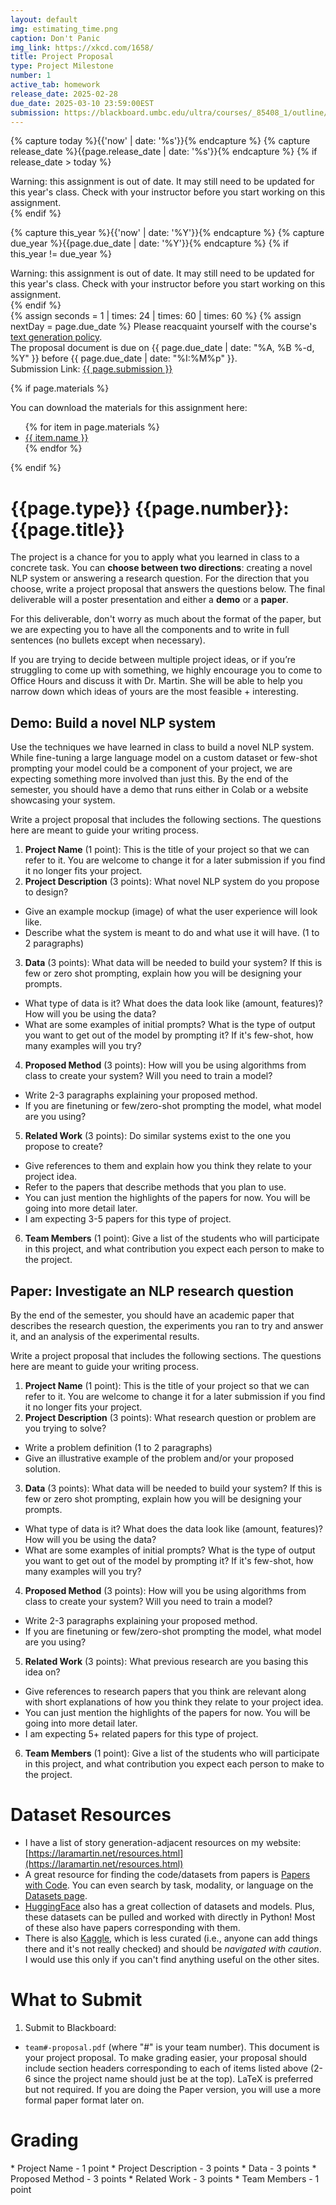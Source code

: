 ```yaml
---
layout: default
img: estimating_time.png
caption: Don't Panic
img_link: https://xkcd.com/1658/   
title: Project Proposal
type: Project Milestone
number: 1
active_tab: homework
release_date: 2025-02-28
due_date: 2025-03-10 23:59:00EST
submission: https://blackboard.umbc.edu/ultra/courses/_85408_1/outline/assessment/test/_7438455_1?courseId=_85408_1&gradeitemView=details
---
```


<!-- Check whether the assignment is ready to release -->
{% capture today %}{{'now' | date: '%s'}}{% endcapture %}
{% capture release_date %}{{page.release_date | date: '%s'}}{% endcapture %}
{% if release_date > today %} 
<div class="alert alert-danger">
Warning: this assignment is out of date.  It may still need to be updated for this year's class.  Check with your instructor before you start working on this assignment.
</div>
{% endif %}
<!-- End of check whether the assignment is up to date -->


<!-- Check whether the assignment is up to date -->
{% capture this_year %}{{'now' | date: '%Y'}}{% endcapture %}
{% capture due_year %}{{page.due_date | date: '%Y'}}{% endcapture %}
{% if this_year != due_year %} 
<div class="alert alert-danger">
Warning: this assignment is out of date.  It may still need to be updated for this year's class.  Check with your instructor before you start working on this assignment.
</div>
{% endif %}
<!-- End of check whether the assignment is up to date -->


<div class="alert alert-info">
{% assign seconds = 1 | times: 24 | times: 60 | times: 60 %}
{% assign nextDay = page.due_date %}
Please reacquaint yourself with the course's <a href="https://laramartin.net/NLP-class/#generative-ai">text generation policy</a>. <br>
The proposal document is due on {{ page.due_date | date: "%A, %B %-d, %Y" }} before {{ page.due_date | date: "%I:%M%p" }}.
<br>
Submission Link: <a href="{{page.submission}}">{{ page.submission }}</a>
</div>

{% if page.materials %}
<div class="alert alert-info">
You can download the materials for this assignment here:
<ul>
{% for item in page.materials %}
<li><a href="{{item.url}}">{{ item.name }}</a></li>
{% endfor %}
</ul>
</div>
{% endif %}


{{page.type}} {{page.number}}: {{page.title}}
=============================================================

The project is a chance for you to apply what you learned in class to a concrete task. You can **choose between two directions**: creating a novel NLP system or answering a research question. For the direction that you choose, write a project proposal that answers the questions below.  The final deliverable will a poster presentation and either a **demo** or a **paper**.

For this deliverable, don't worry as much about the format of the paper, but we are expecting you to have all the components and to write in full sentences (no bullets except when necessary).

If you are trying to decide between multiple project ideas, or if you’re struggling to come up with something, we highly encourage you to come to Office Hours and discuss it with Dr. Martin. She will be able to help you narrow down which ideas of yours are the most feasible + interesting.


## Demo: Build a novel NLP system
Use the techniques we have learned in class to build a novel NLP system. While fine-tuning a large language model on a custom dataset or few-shot prompting your model could be a component of your project, we are expecting something more involved than just this. By the end of the semester, you should have a demo that runs either in Colab or a website showcasing your system.

Write a project proposal that includes the following sections. The questions here are meant to guide your writing process.
1. __Project Name__ (1 point): This is the title of your project so that we can refer to it. You are welcome to change it for a later submission if you find it no longer fits your project.
2. __Project Description__ (3 points): What novel NLP system do you propose to design?
  - Give an example mockup (image) of what the user experience will look like.
  - Describe what the system is meant to do and what use it will have. (1 to 2 paragraphs)
3. __Data__ (3 points): What data will be needed to build your system? If this is few or zero shot prompting, explain how you will be designing your prompts.
  - What type of data is it? What does the data look like (amount, features)? How will you be using the data?
  - What are some examples of initial prompts? What is the type of output you want to get out of the model by prompting it? If it's few-shot, how many examples will you try?
4. __Proposed Method__ (3 points): How will you be using algorithms from class to create your system? Will you need to train a model?
  - Write 2-3 paragraphs explaining your proposed method.
  - If you are finetuning or few/zero-shot prompting the model, what model are you using?
5. __Related Work__ (3 points): Do similar systems exist to the one you propose to create?
  - Give references to them and explain how you think they relate to your project idea.
  - Refer to the papers that describe methods that you plan to use.
  - You can just mention the highlights of the papers for now. You will be going into more detail later.
  - I am expecting 3-5 papers for this type of project.
6. __Team Members__ (1 point): Give a list of the students who will participate in this project, and what contribution you expect each person to make to the project.


## Paper: Investigate an NLP research question
By the end of the semester, you should have an academic paper that describes the research question, the experiments you ran to try and answer it, and an analysis of the experimental results.

Write a project proposal that includes the following sections. The questions here are meant to guide your writing process.
1. __Project Name__ (1 point): This is the title of your project so that we can refer to it. You are welcome to change it for a later submission if you find it no longer fits your project.
2. __Project Description__ (3 points): What research question or problem are you trying to solve?
  - Write a problem definition (1 to 2 paragraphs)
  - Give an illustrative example of the problem and/or your proposed solution.
3. __Data__ (3 points): What data will be needed to build your system? If this is few or zero shot prompting, explain how you will be designing your prompts.
  - What type of data is it? What does the data look like (amount, features)? How will you be using the data?
  - What are some examples of initial prompts? What is the type of output you want to get out of the model by prompting it? If it's few-shot, how many examples will you try?
4. __Proposed Method__ (3 points): How will you be using algorithms from class to create your system? Will you need to train a model?
  - Write 2-3 paragraphs explaining your proposed method.
  - If you are finetuning or few/zero-shot prompting the model, what model are you using?
5. __Related Work__ (3 points): What previous research are you basing this idea on?
  - Give references to research papers that you think are relevant along with short explanations of how you think they relate to your project idea.
  - You can just mention the highlights of the papers for now. You will be going into more detail later.
  - I am expecting 5+ related papers for this type of project.
6. __Team Members__ (1 point): Give a list of the students who will participate in this project, and what contribution you expect each person to make to the project.

# Dataset Resources
* I have a list of story generation-adjacent resources on my website: [https://laramartin.net/resources.html](https://laramartin.net/resources.html)
* A great resource for finding the code/datasets from papers is [Papers with Code](https://paperswithcode.com/). You can even search by task, modality, or language on the [Datasets page](https://paperswithcode.com/datasets).
* [HuggingFace](https://huggingface.co/) also has a great collection of datasets and models. Plus, these datasets can be pulled and worked with directly in Python! Most of these also have papers corresponding with them.
* There is also [Kaggle](https://www.kaggle.com/), which is less curated (i.e., anyone can add things there and it's not really checked) and should be _navigated with caution_. I would use this only if you can't find anything useful on the other sites.

# What to Submit
1. Submit to Blackboard:
* `team#-proposal.pdf` (where "#" is your team number). This document is your project proposal. To make grading easier, your proposal should include section headers corresponding to each of items listed above (2-6 since the project name should just be at the top). LaTeX is preferred but not required. If you are doing the Paper version, you will use a more formal paper format later on.


# Grading
<div class="alert alert-warning" markdown="1">
* Project Name - 1 point
* Project Description - 3 points
* Data - 3 points
* Proposed Method - 3 points
* Related Work - 3 points
* Team Members - 1 point
</div>
